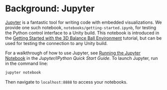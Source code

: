 # Background: Jupyter

[Jupyter](https://jupyter.org) is a fantastic tool for writing code with
embedded visualizations. We provide one such notebook,
`notebooks/getting-started.ipynb`, for testing the Python control interface to a
Unity build. This notebook is introduced in the
[Getting Started with the 3D Balance Ball Environment](Getting-Started-with-Balance-Ball.md)
tutorial, but can be used for testing the connection to any Unity build.

For a walkthrough of how to use Jupyter, see
[Running the Jupyter Notebook](http://jupyter-notebook-beginner-guide.readthedocs.io/en/latest/execute.html)
in the _Jupyter/IPython Quick Start Guide_. To launch Jupyter, run in the
command line:

```sh
jupyter notebook
```

Then navigate to `localhost:8888` to access your notebooks.
